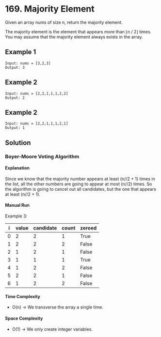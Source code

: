 # 169. Majority Element

Given an array nums of size n, return the majority element.

The majority element is the element that appears more than ⌊n / 2⌋ times. You may assume that the majority element always exists in the array.


## Example 1

```shell
Input: nums = [3,2,3]
Output: 3
```

## Example 2

```shell
Input: nums = [2,2,1,1,1,2,2]
Output: 2
```

## Example 2

```shell
Input: nums = [2,2,1,1,1,2,1]
Output: 1
```

## Solution

### Boyer-Moore Voting Algorithm

#### Explanation
Since we know that the majority number appears at least (n//2 + 1) times in the list, all the other numbers are going to appear at most (n//2) times. So the algorithm is going to cancel out all candidates, but the one that appears at least (n//2 + 1).



#### Manual Run

Example 3:

i  |value | candidate | count | zeroed
--- | --- | ---- | ---- | ---
0 | 2 | 2 | 1 | True
1 | 2 | 2 | 2 | False
2 | 1 | 2 | 1 | False
3 | 1 | 1 | 1 | True
4 | 1 | 2 | 2 | False
5 | 2 | 2 | 1 | False
6 | 1 | 2 | 2 | False

#### Time Complexity

- O(n) -> We transverse the array a single time.

#### Space Complexity

- O(1) -> We only create integer variables.
